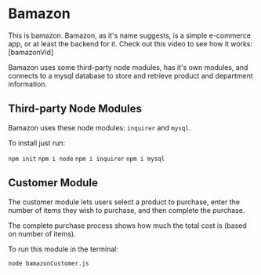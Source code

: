 # Bamazon

This is bamazon. Bamazon, as it's name suggests, is a simple e-commerce app, or at least the backend for it. Check out this video to see how it works: [bamazonVid]

Bamazon uses some third-party node modules, has it's own modules, and connects to a mysql database to store and retrieve product and department information.

## Third-party Node Modules
Bamazon uses these node modules: ```inquirer``` and ```mysql```.

To install just run:

```npm init```
```npm i node```
```npm i inquirer```
```npm i mysql```

## Customer Module
The customer module lets users select a product to purchase, enter the number of items they wish to purchase, and then complete the purchase.

The complete purchase process shows how much the total cost is (based on number of items).

To run this module in the terminal:

```node bamazonCustomer.js```
